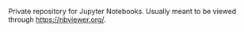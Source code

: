 Private repository for Jupyter Notebooks. Usually meant to be viewed through https://nbviewer.org/.
